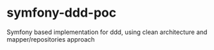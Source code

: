 # symfony-ddd-poc
Symfony based implementation for ddd, using clean architecture and mapper/repositories approach 
